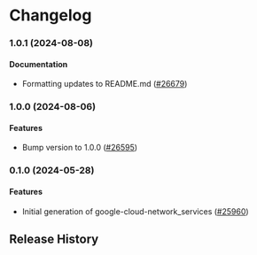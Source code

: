 # Changelog

### 1.0.1 (2024-08-08)

#### Documentation

* Formatting updates to README.md ([#26679](https://github.com/googleapis/google-cloud-ruby/issues/26679)) 

### 1.0.0 (2024-08-06)

#### Features

* Bump version to 1.0.0 ([#26595](https://github.com/googleapis/google-cloud-ruby/issues/26595)) 

### 0.1.0 (2024-05-28)

#### Features

* Initial generation of google-cloud-network_services ([#25960](https://github.com/googleapis/google-cloud-ruby/issues/25960)) 

## Release History
